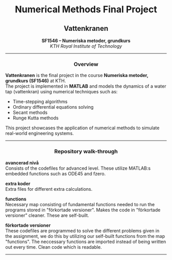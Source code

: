 
<h1 align="center">Numerical Methods Final Project</h1>
<h2 align="center">Vattenkranen</h2>

<p align="center">
  <b>SF1546 – Numeriska metoder, grundkurs</b><br>
  <i>KTH Royal Institute of Technology</i><br>
</p>

---

<h3 align="center">Overview</h3>

**Vattenkranen** is the final project in the course **Numeriska metoder, grundkurs (SF1546)** at KTH.  
The project is implemented in **MATLAB** and models the dynamics of a water tap (vattenkran) using numerical techniques such as:

- Time-stepping algorithms
- Ordinary differential equations solving
- Secant methods
- Runge Kutta methods

This project showcases the application of numerical methods to simulate real-world engineering systems.

---

<h3 align="center">Repository walk-through</h3>

**avancerad nivå**<br>
Consists of the codefiles for advanced level. These utilize MATLAB:s embedded functions such as ODE45 and fzero.

**extra koder**<br>
Extra files for different extra calculations.

**functions**<br>
Necessary map consisting of fundamental functions needed to run the programs stored in "förkortade versioner". Makes the code in "förkortade versioner" cleaner. These are self-built.

**förkortade versioner**<br>
These codefiles are programmed to solve the different problems given in the assignment, we do this by utilizing our self-built functions from the map "functions". The neccessary functions are imported instead of being written out every time. Clean code which is readable.  

---
